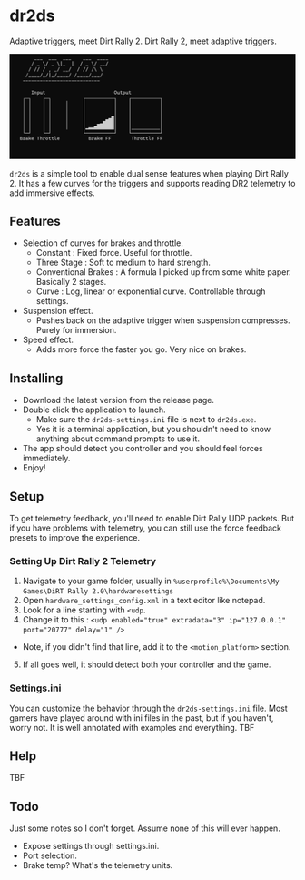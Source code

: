 # dr2ds
Adaptive triggers, meet Dirt Rally 2. Dirt Rally 2, meet adaptive triggers.

![dr2ds screenshot](https://github.com/firelight322/dr2ds/blob/main/dr2ds-screenshot.jpg)

`dr2ds` is a simple tool to enable dual sense features when playing Dirt Rally 2. It has a few curves for the triggers and supports reading DR2 telemetry to add immersive effects.

## Features
- Selection of curves for brakes and throttle.
	- Constant : Fixed force. Useful for throttle.
	- Three Stage : Soft to medium to hard strength.
	- Conventional Brakes : A formula I picked up from some white paper. Basically 2 stages.
	- Curve : Log, linear or exponential curve. Controllable through settings.
- Suspension effect.
	- Pushes back on the adaptive trigger when suspension compresses. Purely for immersion.
- Speed effect.
	- Adds more force the faster you go. Very nice on brakes.

## Installing
- Download the latest version from the release page.
- Double click the application to launch.
  - Make sure the `dr2ds-settings.ini` file is next to `dr2ds.exe`.
  - Yes it is a terminal application, but you shouldn't need to know anything about command prompts to use it.
- The app should detect you controller and you should feel forces immediately.
- Enjoy!

## Setup
To get telemetry feedback, you'll need to enable Dirt Rally UDP packets. But if you have problems with telemetry, you can still use the force feedback presets to improve the experience.

### Setting Up Dirt Rally 2 Telemetry
1. Navigate to your game folder, usually in `%userprofile%\Documents\My Games\DiRT Rally 2.0\hardwaresettings`
2. Open `hardware_settings_config.xml` in a text editor like notepad.
3. Look for a line starting with `<udp`.
4. Change it to this : `<udp enabled="true" extradata="3" ip="127.0.0.1" port="20777" delay="1" />`
  - Note, if you didn't find that line, add it to the `<motion_platform>` section.
5. If all goes well, it should detect both your controller and the game.

### Settings.ini
You can customize the behavior through the `dr2ds-settings.ini` file. Most gamers have played around with ini files in the past, but if you haven't, worry not. It is well annotated with examples and everything.
TBF

## Help
TBF

## Todo
Just some notes so I don't forget. Assume none of this will ever happen.
- Expose settings through settings.ini.
- Port selection.
- Brake temp? What's the telemetry units.
